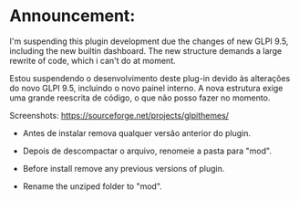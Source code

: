 # Announcement:

I'm suspending this plugin development due the changes of new GLPI 9.5, including the new builtin dashboard. The new structure demands a large rewrite of code, which i can't do at moment.

Estou suspendendo o desenvolvimento deste plug-in devido às alterações do novo GLPI 9.5, incluindo o novo painel interno. A nova estrutura exige uma grande reescrita de código, o que não posso fazer no momento.


Screenshots: https://sourceforge.net/projects/glpithemes/

- Antes de instalar remova qualquer versão anterior do plugin.
- Depois de descompactar o arquivo, renomeie a pasta para "mod".


- Before install remove any previous versions of plugin.
- Rename the unziped folder to "mod".
